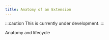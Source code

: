 ```yaml
---
title: Anatomy of an Extension
---
```


:::caution
This is currently under development.
:::

Anatomy and lifecycle
